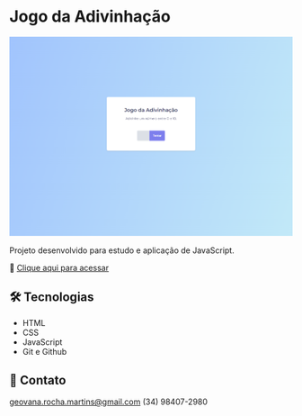 # Jogo da Adivinhação

![preview](.github/preview.png)


Projeto desenvolvido para estudo e aplicação de JavaScript.


🔗 [Clique aqui para acessar](https://geovanarochamp.github.io/jogo-adivinhacao/)

## 🛠️ Tecnologias

- HTML
- CSS
- JavaScript
- Git e Github

## 📲 Contato

geovana.rocha.martins@gmail.com
(34) 98407-2980